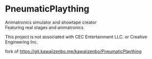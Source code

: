 # PneumaticPlaything

Animatronics simulator and showtape creator  
Featuring real stages and animatronics  
  
This project is not associated with CEC Entertainment LLC. or Creative Engineering Inc.

fork of https://git.kawaiizenbo.me/kawaiizenbo/PneumaticPlaything
